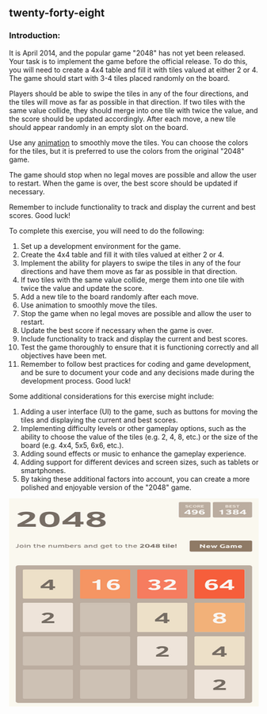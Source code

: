 ## twenty-forty-eight

### Introduction:

It is April 2014, and the popular game "2048" has not yet been released. Your task is to implement the game before the official release. To do this, you will need to create a 4x4 table and fill it with tiles valued at either 2 or 4. The game should start with 3-4 tiles placed randomly on the board.

Players should be able to swipe the tiles in any of the four directions, and the tiles will move as far as possible in that direction. If two tiles with the same value collide, they should merge into one tile with twice the value, and the score should be updated accordingly. After each move, a new tile should appear randomly in an empty slot on the board.

Use any [animation](https://docs.flutter.dev/development/ui/widgets/animation) to smoothly move the tiles. You can choose the colors for the tiles, but it is preferred to use the colors from the original "2048" game.

The game should stop when no legal moves are possible and allow the user to restart. When the game is over, the best score should be updated if necessary.

Remember to include functionality to track and display the current and best scores. Good luck!

To complete this exercise, you will need to do the following:

1. Set up a development environment for the game.
2. Create the 4x4 table and fill it with tiles valued at either 2 or 4.
3. Implement the ability for players to swipe the tiles in any of the four directions and have them move as far as possible in that direction.
4. If two tiles with the same value collide, merge them into one tile with twice the value and update the score.
5. Add a new tile to the board randomly after each move.
6. Use animation to smoothly move the tiles.
7. Stop the game when no legal moves are possible and allow the user to restart.
8. Update the best score if necessary when the game is over.
9. Include functionality to track and display the current and best scores.
10. Test the game thoroughly to ensure that it is functioning correctly and all objectives have been met.
11. Remember to follow best practices for coding and game development, and be sure to document your code and any decisions made during the development process. Good luck!


Some additional considerations for this exercise might include:

1. Adding a user interface (UI) to the game, such as buttons for moving the tiles and displaying the current and best scores.
2. Implementing difficulty levels or other gameplay options, such as the ability to choose the value of the tiles (e.g. 2, 4, 8, etc.) or the size of the board (e.g. 4x4, 5x5, 6x6, etc.).
3. Adding sound effects or music to enhance the gameplay experience.
4. Adding support for different devices and screen sizes, such as tablets or smartphones.
5. By taking these additional factors into account, you can create a more polished and enjoyable version of the "2048" game.


<center>

<img src="./resources/2048.01.png?raw=true" style = "width: 840px !important; height: 420px !important;"/>

</center>
